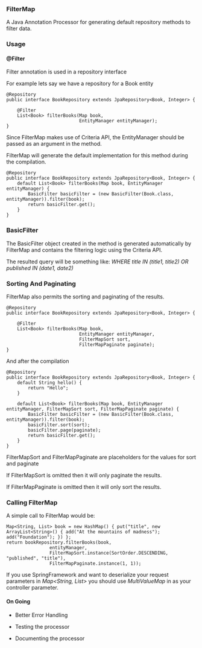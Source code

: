 ### FilterMap

A Java Annotation Processor for generating default repository methods to filter data.

### Usage

#### @Filter

Filter annotation is used in a repository interface

For example lets say we have a repository for a Book entity

```
@Repository
public interface BookRepository extends JpaRepository<Book, Integer> {

    @Filter
    List<Book> filterBooks(Map book,
                           EntityManager entityManager);
}
```

Since FilterMap makes use of Criteria API, the EntityManager should be passed as
an argument in the method.

FilterMap will generate the default implementation for this method during the compilation.

```
@Repository
public interface BookRepository extends JpaRepository<Book, Integer> {
    default List<Book> filterBooks(Map book, EntityManager entityManager) {
        BasicFilter basicFilter = (new BasicFilter(Book.class, entityManager)).filter(book);
        return basicFilter.get();
    }
}
```

### BasicFilter

The BasicFilter object created in the method is generated automatically by FilterMap
and contains the filtering logic using the Criteria API.

The resulted query will be something like: *WHERE title IN (title1, title2) OR published IN (date1, date2)*

### Sorting And Paginating

FilterMap also permits the sorting and paginating of the results.

```
@Repository
public interface BookRepository extends JpaRepository<Book, Integer> {

    @Filter
    List<Book> filterBooks(Map book,
                           EntityManager entityManager,
                           FilterMapSort sort,
                           FilterMapPaginate paginate);
}
```

And after the compilation

```
@Repository
public interface BookRepository extends JpaRepository<Book, Integer> {
    default String hello() {
        return "Hello";
    }

    default List<Book> filterBooks(Map book, EntityManager entityManager, FilterMapSort sort, FilterMapPaginate paginate) {
        BasicFilter basicFilter = (new BasicFilter(Book.class, entityManager)).filter(book);
        basicFilter.sort(sort);
        basicFilter.page(paginate);
        return basicFilter.get();
    }
}
```

FilterMapSort and FilterMapPaginate are placeholders for the values for sort and paginate

If FilterMapSort is omitted then it will only paginate the results.

If FilterMapPaginate is omitted then it will only sort the results.

### Calling FilterMap

A simple call to FilterMap would be:

```
Map<String, List> book = new HashMap() { put("title", new ArrayList<String>() { add("At the mountains of madness"); add("Foundation"); }) };
return bookRepository.filterBooks(book,
                entityManager,
                FilterMapSort.instance(SortOrder.DESCENDING,  "published", "title"),
                FilterMapPaginate.instance(1, 1));
```

If you use SpringFramework and want to deserialize your request parameters in *Map<String, List>* you should
use *MultiValueMap* in as your controller parameter.


#### On Going

- Better Error Handling

- Testing the processor

- Documenting the processor
